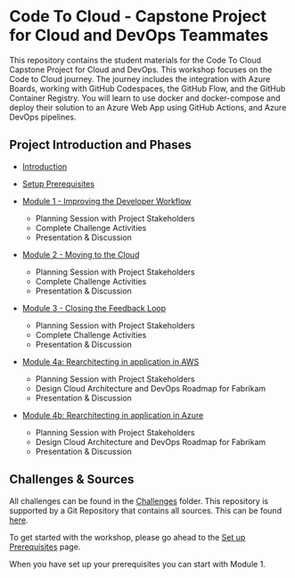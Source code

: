 # Code To Cloud - Capstone Project for Cloud and DevOps Teammates


This repository contains the student materials for the Code To Cloud Capstone Project for Cloud and DevOps. This workshop focuses on the Code to Cloud journey. The journey includes the integration with Azure Boards, working with GitHub Codespaces, the GitHub Flow, and the GitHub Container Registry. You will learn to use docker and docker-compose and deploy their solution to an Azure Web App using GitHub Actions, and Azure DevOps pipelines.

## Project Introduction and Phases

 - [Introduction](/Challenges/Module0-Introduction/Introduction.md)

 - [Setup Prerequisites](/Challenges/Prerequisites/Readme.md)

  - [Module 1 - Improving the Developer Workflow](/Challenges/Module1-ImprovingDeveloperFlow/ImprovingDeveloperWorkflow.md)
     - Planning Session with Project Stakeholders
     - Complete Challenge Activities
     - Presentation & Discussion

 - [Module 2 - Moving to the Cloud](/Challenges/Module2-MovingToTheCloud/MovingToTheCloud.md)
     - Planning Session with Project Stakeholders
     - Complete Challenge Activities
     - Presentation & Discussion

 - [Module 3 - Closing the Feedback Loop](/Challenges/Module3-ClosingTheFeedbackLoop/ClosingTheFeedbackloop.md)
     - Planning Session with Project Stakeholders
     - Complete Challenge Activities
     - Presentation & Discussion

 - [Module 4a: Rearchitecting in application in AWS](/Challenges/Module4-Rearchitect-AWS/Roadmap-AWS.md)
     - Planning Session with Project Stakeholders
    - Design Cloud Architecture and DevOps Roadmap for Fabrikam
     - Presentation & Discussion

 - [Module 4b: Rearchitecting in application in Azure](/Challenges/Module4-Rearchitect-Azure/Roadmap-Azure.md)
   - Planning Session with Project Stakeholders
   - Design Cloud Architecture and DevOps Roadmap for Fabrikam
   - Presentation & Discussion

## Challenges & Sources
All challenges can be found in the [Challenges](/Challenges/README.md) folder. This repository is supported by a Git Repository that contains all sources. This can be found [here](https://github.com/InsightDI-workshops/CodeToCloud-Source).

To get started with the workshop, please go ahead to the [Set up Prerequisites](/Challenges/Prerequisites/Readme.md) page.

When you have set up your prerequisites you can start with Module 1.

